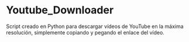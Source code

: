 # Youtube_Downloader
Script creado en Python para descargar vídeos de YouTube en la máxima resolución, simplemente copiando y pegando el enlace del vídeo.
